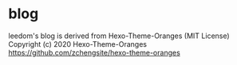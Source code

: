# blog
leedom's blog is derived from Hexo-Theme-Oranges (MIT License) Copyright (c) 2020 Hexo-Theme-Oranges https://github.com/zchengsite/hexo-theme-oranges